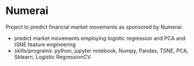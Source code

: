 # Numerai
Project to predict financial market movements as sponsored by Numerai:
- predict market movements employing logistic regression and PCA and tSNE feature engineering
- skills/programs: python, jupyter notebook, Numpy, Pandas, TSNE, PCA, Sklearn, Logistic RegressionCV

